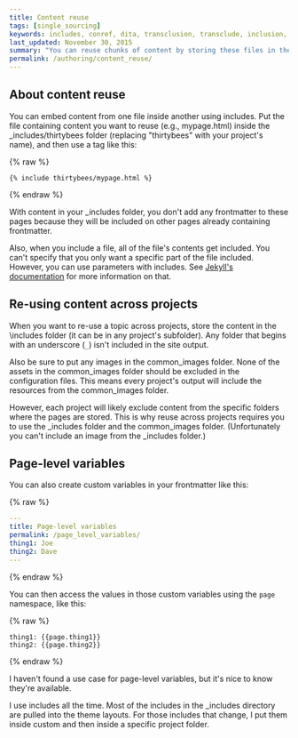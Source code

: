 ```yaml
---
title: Content reuse
tags: [single_sourcing]
keywords: includes, conref, dita, transclusion, transclude, inclusion, reference
last_updated: November 30, 2015
summary: "You can reuse chunks of content by storing these files in the includes folder. You then choose to include the file where you need it. This works similar to conref in DITA, except that you can include the file in any content type."
permalink: /authoring/content_reuse/
---
```


## About content reuse
You can embed content from one file inside another using includes. Put the file containing content you want to reuse (e.g., mypage.html) inside the \_includes/thirtybees folder (replacing "thirtybees" with your project's name), and then use a tag like this:

{% raw %}
```
{% include thirtybees/mypage.html %}
```
{% endraw %}

With content in your \_includes folder, you don't add any frontmatter to these pages because they will be included on other pages already containing frontmatter.

Also, when you include a file, all of the file's contents get included. You can't specify that you only want a specific part of the file included. However, you can use parameters with includes. See [Jekyll's documentation](http://stackoverflow.com/questions/21976330/passing-parameters-to-inclusion-in-liquid-templates) for more information on that.

## Re-using content across projects

When you want to re-use a topic across projects, store the content in the \includes folder (it can be in any project's subfolder). Any folder that begins with an underscore (`_`) isn't included in the site output. 
 
Also be sure to put any images in the common_images folder. None of the assets in the common_images folder should be excluded in the configuration files. This means every project's output will include the resources from the common_images folder.

However, each project will likely exclude content from the specific folders where the pages are stored. This is why reuse across projects requires you to use the \_includes folder and the common_images folder. (Unfortunately you can't include an image from the \_includes folder.)

## Page-level variables

You can also create custom variables in your frontmatter like this: 

{% raw %}
```yaml
---
title: Page-level variables
permalink: /page_level_variables/
thing1: Joe
thing2: Dave
---
```
{% endraw %}

You can then access the values in those custom variables using the `page` namespace, like this:

{% raw %}
```
thing1: {{page.thing1}}
thing2: {{page.thing2}}
```
{% endraw %}

I haven't found a use case for page-level variables, but it's nice to know they're available. 

I use includes all the time. Most of the includes in the \_includes directory are pulled into the theme layouts. For those includes that change, I put them inside custom and then inside a specific project folder. 


